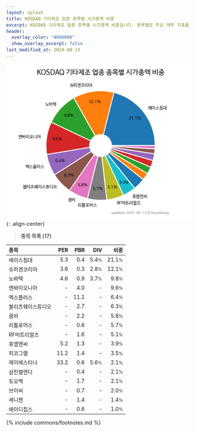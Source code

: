 ```yaml
---
layout: splash
title: KOSDAQ 기타제조 업종 종목별 시가총액 비중
excerpt: KOSDAQ 기타제조 업종 종목별 시가총액 비중입니다. 종목별로 주요 재무 지표를 함께 표시합니다.
header:
  overlay_color: "#800000"
  show_overlay_excerpt: false
last_modified_at: 2024-08-13
---
```



![KOSDAQ 기타제조 업종 종목별 시가총액 비중](/stats/sector/images/kosdaq_업종_기타제조_종목.png){: .align-center}


> **종목 목록 (17)**<a id="list"></a>

| **종목** | **PER** | **PBR** | **DIV** | **비중** |
| :------- | ------: | ------: | ------: | -------: |
| 에이스침대 | 5.3 | 0.4 | 5.4<small>%</small> | 21.1<small>%</small> |
| 슈피겐코리아 | 3.6 | 0.3 | 2.8<small>%</small> | 12.1<small>%</small> |
| 노바텍 | 4.6 | 0.9 | 3.7<small>%</small> | 9.8<small>%</small> |
| 엔바이오니아 | - | 4.0 | - | 9.6<small>%</small> |
| 엑스플러스 | - | 11.1 | - | 6.4<small>%</small> |
| 블리츠웨이스튜디오 | - | 2.7 | - | 6.3<small>%</small> |
| 꿈비 | - | 2.2 | - | 5.8<small>%</small> |
| 리튬포어스 | - | 0.6 | - | 5.7<small>%</small> |
| RF머트리얼즈 | - | 1.6 | - | 5.1<small>%</small> |
| 휴엠앤씨 | 5.2 | 1.3 | - | 3.9<small>%</small> |
| 피코그램 | 11.2 | 1.4 | - | 3.5<small>%</small> |
| 제이에스티나 | 33.2 | 0.6 | 5.6<small>%</small> | 2.1<small>%</small> |
| 삼진엘앤디 | - | 0.4 | - | 2.1<small>%</small> |
| 듀오백 | - | 1.7 | - | 2.1<small>%</small> |
| 브이씨 | - | 0.7 | - | 2.0<small>%</small> |
| 세니젠 | - | 1.4 | - | 1.4<small>%</small> |
| 에이디칩스 | - | 0.6 | - | 1.0<small>%</small> |

{% include commons/footnotes.md %}